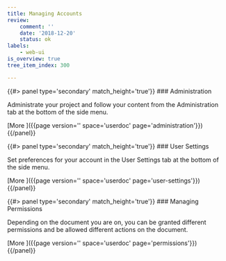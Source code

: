 ```yaml
---
title: Managing Accounts
review:
    comment: ''
    date: '2018-12-20'
    status: ok
labels:
    - web-ui
is_overview: true
tree_item_index: 300

---
```



<div class="row" data-equalizer data-equalize-on="medium">

<div class="column medium-6">
{{#> panel type='secondary' match_height='true'}}
### Administration

Administrate your project and follow your content from the Administration tab at the bottom of the side menu.

[More&nbsp;<i class="fa fa-long-arrow-right" aria-hidden="true"></i>]({{page version='' space='userdoc' page='administration'}})
{{/panel}}
</div>

<div class="column medium-6">
{{#> panel type='secondary' match_height='true'}}
### User Settings

Set preferences for your account in the User Settings tab at the bottom of the side menu.

[More&nbsp;<i class="fa fa-long-arrow-right" aria-hidden="true"></i>]({{page version='' space='userdoc' page='user-settings'}})
{{/panel}}
</div>



<div class="row" data-equalizer data-equalize-on="medium">


<div class="column medium-6">
{{#> panel type='secondary' match_height='true'}}
### Managing Permissions

Depending on the document you are on, you can be granted different permissions and be allowed different actions on the document.

[More&nbsp;<i class="fa fa-long-arrow-right" aria-hidden="true"></i>]({{page version='' space='userdoc' page='permissions'}})
{{/panel}}
</div>
